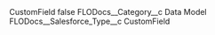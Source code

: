 <?xml version="1.0" encoding="UTF-8"?>
<CustomMetadata xmlns="http://soap.sforce.com/2006/04/metadata" xmlns:xsi="http://www.w3.org/2001/XMLSchema-instance" xmlns:xsd="http://www.w3.org/2001/XMLSchema">
    <label>CustomField</label>
    <protected>false</protected>
    <values>
        <field>FLODocs__Category__c</field>
        <value xsi:type="xsd:string">Data Model</value>
    </values>
    <values>
        <field>FLODocs__Salesforce_Type__c</field>
        <value xsi:type="xsd:string">CustomField</value>
    </values>
</CustomMetadata>
